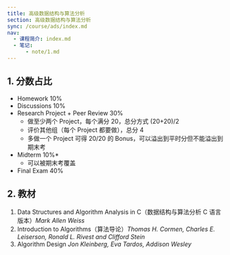 ```yaml
---
title: 高级数据结构与算法分析
section: 高级数据结构与算法分析
sync: /course/ads/index.md
nav:
  - 课程简介: index.md
  - 笔记:
      - note/1.md
---
```


## 1. 分数占比

- Homework 10%
- Discussions 10%
- Research Project + Peer Review 30%
	- 做至少两个 Project，每个满分 20，总分方式 (20+20)/2
	- 评价其他组（每个 Project 都要做），总分 4
	- 多做一个 Project 可得 20/20 的 Bonus，可以溢出到平时分但不能溢出到期末考
- Midterm 10%*
	- 可以被期末考覆盖
- Final Exam 40%


## 2. 教材

1. Data Structures and Algorithm Analysis in C（数据结构与算法分析 C 语言版本）*Mark Allen Weiss*
2. Introduction to Algorithms（算法导论）*Thomas H. Cormen, Charles E. Leiserson, Ronald L. Rivest and Clifford Stein*
3. Algorithm Design *Jon Kleinberg, Eva Tardos, Addison Wesley*
